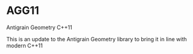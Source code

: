AGG11
=====

Antigrain Geometry C++11

This is an update to the Antigrain Geometry library to bring it in line with modern C++11
